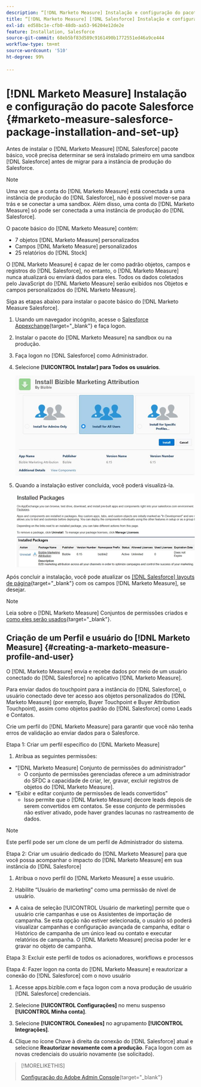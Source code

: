 ```yaml
---
description: “[!DNL Marketo Measure] Instalação e configuração do pacote Salesforce - [!DNL Marketo Measure] - Documentação do produto”
title: “[!DNL Marketo Measure] [!DNL Salesforce] Instalação e configuração do pacote”
exl-id: ed58bc1e-cfb0-48db-aa53-96204e12de2e
feature: Installation, Salesforce
source-git-commit: 68eb5bf83d589c9161490b1772551ed46a9ce444
workflow-type: tm+mt
source-wordcount: '510'
ht-degree: 99%

---
```


# [!DNL Marketo Measure] Instalação e configuração do pacote Salesforce {#marketo-measure-salesforce-package-installation-and-set-up}

Antes de instalar o [!DNL Marketo Measure] [!DNL Salesforce] pacote básico, você precisa determinar se será instalado primeiro em uma sandbox [!DNL Salesforce] antes de migrar para a instância de produção do Salesforce.

>[!NOTE]
>
>Uma vez que a conta do [!DNL Marketo Measure] está conectada a uma instância de produção do [!DNL Salesforce], não é possível mover-se para trás e se conectar a uma sandbox. Além disso, uma conta do [!DNL Marketo Measure] só pode ser conectada a uma instância de produção do [!DNL Salesforce].

O pacote básico do [!DNL Marketo Measure] contém:

* 7 objetos [!DNL Marketo Measure] personalizados
* Campos [!DNL Marketo Measure] personalizados
* 25 relatórios do [!DNL Stock]

O [!DNL Marketo Measure] é capaz de ler como padrão objetos, campos e registros do [!DNL Salesforce], no entanto, o [!DNL Marketo Measure] nunca atualizará ou enviará dados para eles. Todos os dados coletados pelo JavaScript do [!DNL Marketo Measure] serão exibidos nos Objetos e campos personalizados do [!DNL Marketo Measure].

Siga as etapas abaixo para instalar o pacote básico do [!DNL Marketo Measure Salesforce].

1. Usando um navegador incógnito, acesse o [Salesforce Appexchange](https://appexchange.salesforce.com/appxListingDetail?listingId=a0N3000000B3KLuEAN){target="_blank"} e faça logon.

1. Instalar o pacote do [!DNL Marketo Measure] na sandbox ou na produção.

1. Faça logon no [!DNL Salesforce] como Administrador.

1. Selecione **[!UICONTROL Instalar] para Todos os usuários**.

   ![](assets/marketo-measure-salesforce-package-installation-and-set-up-1.png)

1. Quando a instalação estiver concluída, você poderá visualizá-la.

   ![](assets/marketo-measure-salesforce-package-installation-and-set-up-2.png)

Após concluir a instalação, você pode atualizar os [[!DNL Salesforce] layouts de página](/help/configuration-and-setup/marketo-measure-and-salesforce/page-layout-instructions.md){target="_blank"} com os campos [!DNL Marketo Measure], se desejar.

>[!NOTE]
>
>Leia sobre o [!DNL Marketo Measure] Conjuntos de permissões criados e [como eles serão usados](/help/configuration-and-setup/marketo-measure-and-salesforce/marketo-measure-permission-sets.md){target="_blank"}.

## Criação de um Perfil e usuário do [!DNL Marketo Measure] {#creating-a-marketo-measure-profile-and-user}

O [!DNL Marketo Measure] envia e recebe dados por meio de um usuário conectado do [!DNL Salesforce] no aplicativo [!DNL Marketo Measure].

Para enviar dados do touchpoint para a instância do [!DNL Salesforce], o usuário conectado deve ter acesso aos objetos personalizados do [!DNL Marketo Measure] (por exemplo, Buyer Touchpoint e Buyer Attribution Touchpoint), assim como objetos padrão do [!DNL Salesforce] como Leads e Contatos.

Crie um perfil do [!DNL Marketo Measure] para garantir que você não tenha erros de validação ao enviar dados para o Salesforce.

Etapa 1: Criar um perfil específico do [!DNL Marketo Measure]

1. Atribua as seguintes permissões:

* “[!DNL Marketo Measure] Conjunto de permissões do administrador”
   * O conjunto de permissões gerenciadas oferece a um administrador do SFDC a capacidade de criar, ler, gravar, excluir registros de objetos do [!DNL Marketo Measure].
* “Exibir e editar conjunto de permissões de leads convertidos”
   * Isso permite que o [!DNL Marketo Measure] decore leads depois de serem convertidos em contatos. Se esse conjunto de permissões não estiver ativado, pode haver grandes lacunas no rastreamento de dados.

>[!NOTE]
>
>Este perfil pode ser um clone de um perfil de Administrador do sistema.

Etapa 2: Criar um usuário dedicado do [!DNL Marketo Measure] para que você possa acompanhar o impacto do [!DNL Marketo Measure] em sua instância do [!DNL Salesforce]

1. Atribua o novo perfil do [!DNL Marketo Measure] a esse usuário.

1. Habilite “Usuário de marketing” como uma permissão de nível de usuário.

* A caixa de seleção [!UICONTROL Usuário de marketing] permite que o usuário crie campanhas e use os Assistentes de importação de campanha. Se esta opção não estiver selecionada, o usuário só poderá visualizar campanhas e configuração avançada de campanha, editar o Histórico de campanha de um único lead ou contato e executar relatórios de campanha. O [!DNL Marketo Measure] precisa poder ler e gravar no objeto de campanha.

Etapa 3: Excluir este perfil de todos os acionadores, workflows e processos

Etapa 4: Fazer logon na conta do [!DNL Marketo Measure] e reautorizar a conexão do [!DNL Salesforce] com o novo usuário

1. Acesse apps.bizible.com e faça logon com a nova produção de usuário [!DNL Salesforce] credenciais.

1. Selecione **[!UICONTROL Configurações]** no menu suspenso **[!UICONTROL Minha conta]**.

1. Selecione **[!UICONTROL Conexões]** no agrupamento **[!UICONTROL Integrações]**.

1. Clique no ícone Chave à direita da conexão do [!DNL Salesforce] atual e selecione **Reautorizar novamente com a produção**. Faça logon com as novas credenciais do usuário novamente (se solicitado).

>[!MORELIKETHIS]
>
>[Configuração do Adobe Admin Console](/help/configuration-and-setup/getting-started-with-marketo-measure/adobe-admin-console-setup.md){target="_blank"}
